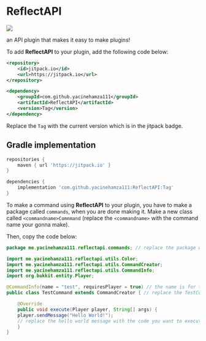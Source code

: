 # ReflectAPI
![](https://jitpack.io/v/yacinehamza111/ReflectAPI.svg)

an API plugin that makes it easy to make plugins!


To add **ReflectAPI** to your plugin, add the following code below:

```xml
<repository>
	<id>jitpack.io</id>
	<url>https://jitpack.io</url>
</repository>
```

```xml
<dependency>
	<groupId>com.github.yacinehamza111</groupId>
	<artifactId>ReflectAPI</artifactId>
	<version>Tag</version>
</dependency>
```

Replace the `Tag` with the current version which is in the jitpack badge.



## Gradle implementation

```gradle
repositories {
	maven { url 'https://jitpack.io' }
}
```


```gradle
dependencies {
	implementation 'com.github.yacinehamza111:ReflectAPI:Tag'
}
```




To make a command using **ReflectAPI** to your plugin, you have to make a package called `commands`, when you are done making it. Make a new class called `<commandname>Comnmand` (replace the `<commandname>` with the command name your gonna make).

Then, copy the code below:

```Java
package me.yacinehamza111.reflectapi.commands; // replace the package with your package or else you will get an error.

import me.yacinehamza111.reflectapi.utils.Color;
import me.yacinehamza111.reflectapi.utils.CommandCreator;
import me.yacinehamza111.reflectapi.utils.CommandInfo;
import org.bukkit.entity.Player;

@CommandInfo(name = "test", requiresPlayer = true) // the name is for the command name (also, replace the 'test' command name to your command name), and the requiresPlayer just makes it so if the command requires a player to execute it, then keep it to true. Otherwise make it false to make it so only console can run the command.
public class TestCommand extends CommandCreator { // replace the TestCommand class to your class (don't rename your class to TestCommand since its not necessary)

    @Override
    public void execute(Player player, String[] args) {
	player.sendMessage("Hello World!");
	// replace the hello world message with the code you want to execute when you run the command.
    }
}

```

